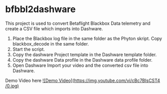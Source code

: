 # bfbbl2dashware
This project is used to convert Betaflight Blackbox Data telemetry and create a CSV file which imports into Dashware.

   1. Place the Blackbox log file in the same folder as the Phyton skript. Copy blackbox_decode in the same folder.
   2. Start the script.
   3. Copy the dashware Project template in the Dashware template folder.
   4. Copy the dashware Data profile in the Dashware data profile folder. 
   5. Open Dashware Import your video and the converted csv file into Dashware.

Demo Video here
[![Demo Video](https://img.youtube.com/vi/cBc7BIsCST4 /0.jpg)](https://www.youtube.com/watch?v=cBc7BIsCST4 )
